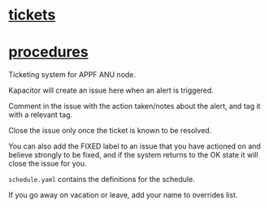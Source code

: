 # [tickets](https://github.com/appf-anu/tickets/issues)

# [procedures](https://github.com/appf-anu/tickets/wiki/Procedures)

Ticketing system for APPF ANU node.

Kapacitor will create an issue here when an alert is triggered.

Comment in the issue with the action taken/notes about the alert, and tag it with a relevant tag.

Close the issue only once the ticket is known to be resolved.

You can also add the FIXED label to an issue that you have actioned on and believe strongly to be fixed, and if the system returns to the OK state it will close the issue for you.

`schedule.yaml` contains the definitions for the schedule.

If you go away on vacation or leave, add your name to overrides list.
